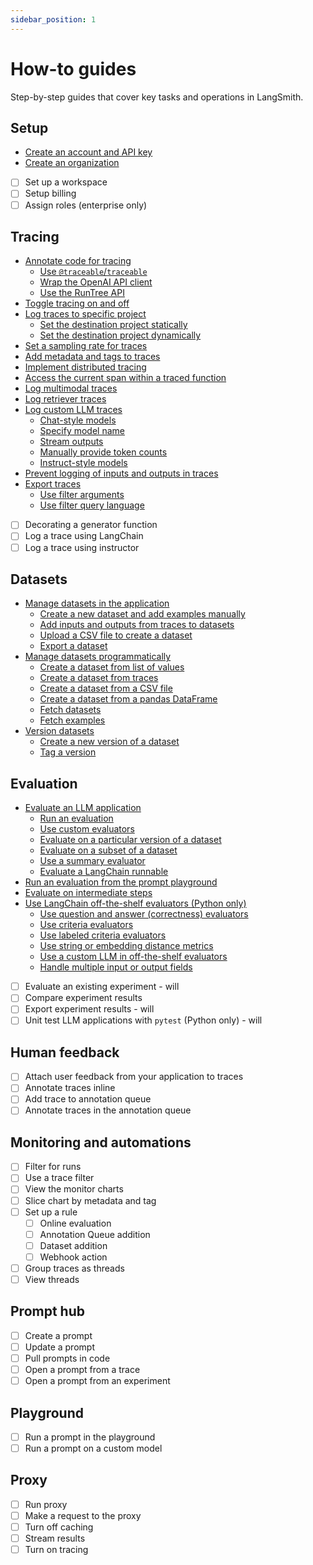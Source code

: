 ```yaml
---
sidebar_position: 1
---
```


# How-to guides

Step-by-step guides that cover key tasks and operations in LangSmith.

## Setup

- [Create an account and API key](./how_to_guides/setup/create_account_api_key)
- [Create an organization](./how_to_guides/setup/create_organization)
- [ ] Set up a workspace
- [ ] Setup billing
- [ ] Assign roles (enterprise only)

## Tracing

- [Annotate code for tracing](./how_to_guides/tracing/annotate_code)
  - [Use `@traceable`/`traceable`](./how_to_guides/tracing/annotate_code#use-traceable--traceable)
  - [Wrap the OpenAI API client](./how_to_guides/tracing/annotate_code#wrap-the-openai-client)
  - [Use the RunTree API](./how_to_guides/tracing/annotate_code#use-the-runtree-api)
- [Toggle tracing on and off](./how_to_guides/tracing/toggle_tracing)
- [Log traces to specific project](./how_to_guides/tracing/log_traces_to_project)
  - [Set the destination project statically](./how_to_guides/tracing/log_traces_to_project#set-the-destination-project-statically)
  - [Set the destination project dynamically](./how_to_guides/tracing/log_traces_to_project#set-the-destination-project-dynamically)
- [Set a sampling rate for traces](./how_to_guides/tracing/sample_traces)
- [Add metadata and tags to traces](./how_to_guides/tracing/add_metadata_tags)
- [Implement distributed tracing](./how_to_guides/tracing/distributed_tracing)
- [Access the current span within a traced function](./how_to_guides/tracing/access_current_span)
- [Log multimodal traces](./how_to_guides/tracing/log_multimodal_traces)
- [Log retriever traces](./how_to_guides/tracing/log_retriever_trace)
- [Log custom LLM traces](./how_to_guides/tracing/log_llm_trace)
  - [Chat-style models](./how_to_guides/tracing/log_llm_trace#chat-style-models)
  - [Specify model name](./how_to_guides/tracing/log_llm_trace#specify-model-name)
  - [Stream outputs](./how_to_guides/tracing/log_llm_trace#stream-outputs)
  - [Manually provide token counts](./how_to_guides/tracing/log_llm_trace#manually-provide-token-counts)
  - [Instruct-style models](./how_to_guides/tracing/log_llm_trace#instruct-style-models)
- [Prevent logging of inputs and outputs in traces](./how_to_guides/tracing/mask_inputs_outputs)
- [Export traces](./how_to_guides/tracing/export_traces)
  - [Use filter arguments](./how_to_guides/tracing/export_traces#use-filter-arguments)
  - [Use filter query language](./how_to_guides/tracing/export_traces#use-filter-query-language)

* [ ] Decorating a generator function
* [ ] Log a trace using LangChain
* [ ] Log a trace using instructor

## Datasets

- [Manage datasets in the application](./how_to_guides/datasets/manage_datasets_in_application)
  - [Create a new dataset and add examples manually](./how_to_guides/datasets/manage_datasets_in_application#create-a-new-dataset-and-add-examples-manually)
  - [Add inputs and outputs from traces to datasets](./how_to_guides/datasets/manage_datasets_in_application#add-inputs-and-outputs-from-traces-to-datasets)
  - [Upload a CSV file to create a dataset](./how_to_guides/datasets/manage_datasets_in_application#upload-a-csv-file-to-create-a-dataset)
  - [Export a dataset](./how_to_guides/datasets/manage_datasets_in_application#export-a-dataset)
- [Manage datasets programmatically](./how_to_guides/datasets/manage_datasets_programmatically)
  - [Create a dataset from list of values](./how_to_guides/datasets/manage_datasets_programmatically#create-a-dataset-from-list-of-values)
  - [Create a dataset from traces](./how_to_guides/datasets/manage_datasets_programmatically#create-a-dataset-from-traces)
  - [Create a dataset from a CSV file](./how_to_guides/datasets/manage_datasets_programmatically#create-a-dataset-from-a-csv-file)
  - [Create a dataset from a pandas DataFrame](./how_to_guides/datasets/manage_datasets_programmatically#create-a-dataset-from-a-pandas-dataframe)
  - [Fetch datasets](./how_to_guides/datasets/manage_datasets_programmatically#fetch-datasets)
  - [Fetch examples](./how_to_guides/datasets/manage_datasets_programmatically#fetch-examples)
- [Version datasets](./how_to_guides/datasets/version_datasets)
  - [Create a new version of a dataset](./how_to_guides/datasets/version_datasets#create-a-new-version-of-a-dataset)
  - [Tag a version](./how_to_guides/datasets/version_datasets#tag-a-version)

## Evaluation

- [Evaluate an LLM application](./how_to_guides/evaluation/evaluate_llm_application)
  - [Run an evaluation](./how_to_guides/evaluation/evaluate_llm_application#run-an-evaluation)
  - [Use custom evaluators](./how_to_guides/evaluation/evaluate_llm_application#use-custom-evaluators)
  - [Evaluate on a particular version of a dataset](./how_to_guides/evaluation/evaluate_llm_application#evaluate-on-a-particular-version-of-a-dataset)
  - [Evaluate on a subset of a dataset](./how_to_guides/evaluation/evaluate_llm_application#evaluate-on-a-subset-of-a-dataset)
  - [Use a summary evaluator](./how_to_guides/evaluation/evaluate_llm_application#use-a-summary-evaluator)
  - [Evaluate a LangChain runnable](./how_to_guides/evaluation/evaluate_llm_application#evaluate-a-langchain-runnable)
- [Run an evaluation from the prompt playground](./how_to_guides/evaluation/run_evaluation_from_prompt_playground)
- [Evaluate on intermediate steps](./how_to_guides/evaluation/evaluate_on_intermediate_steps)
- [Use LangChain off-the-shelf evaluators (Python only)](./how_to_guides/evaluation/use_langchain_off_the_shelf_evaluators)
  - [Use question and answer (correctness) evaluators](./how_to_guides/evaluation/use_langchain_off_the_shelf_evaluators#use-question-and-answer-correctness-evaluators)
  - [Use criteria evaluators](./how_to_guides/evaluation/use_langchain_off_the_shelf_evaluators#use-criteria-evaluators)
  - [Use labeled criteria evaluators](./how_to_guides/evaluation/use_langchain_off_the_shelf_evaluators#use-labeled-criteria-evaluators)
  - [Use string or embedding distance metrics](./how_to_guides/evaluation/use_langchain_off_the_shelf_evaluators#use-string-or-embedding-distance-metrics)
  - [Use a custom LLM in off-the-shelf evaluators](./how_to_guides/evaluation/use_langchain_off_the_shelf_evaluators#use-a-custom-llm-in-off-the-shelf-evaluators)
  - [Handle multiple input or output fields](./how_to_guides/evaluation/use_langchain_off_the_shelf_evaluators#handle-multiple-input-or-output-fields)
- [ ] Evaluate an existing experiment - will
- [ ] Compare experiment results
- [ ] Export experiment results - will
- [ ] Unit test LLM applications with `pytest` (Python only) - will

## Human feedback

- [ ] Attach user feedback from your application to traces
- [ ] Annotate traces inline
- [ ] Add trace to annotation queue
- [ ] Annotate traces in the annotation queue

## Monitoring and automations

- [ ] Filter for runs
- [ ] Use a trace filter
- [ ] View the monitor charts
- [ ] Slice chart by metadata and tag
- [ ] Set up a rule
  - [ ] Online evaluation
  - [ ] Annotation Queue addition
  - [ ] Dataset addition
  - [ ] Webhook action
- [ ] Group traces as threads
- [ ] View threads

## Prompt hub

- [ ] Create a prompt
- [ ] Update a prompt
- [ ] Pull prompts in code
- [ ] Open a prompt from a trace
- [ ] Open a prompt from an experiment

## Playground

- [ ] Run a prompt in the playground
- [ ] Run a prompt on a custom model

## Proxy

- [ ] Run proxy
- [ ] Make a request to the proxy
- [ ] Turn off caching
- [ ] Stream results
- [ ] Turn on tracing
